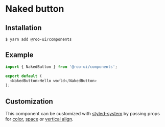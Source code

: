 # Naked button

<!-- STORY -->

## Installation

```shell
$ yarn add @roo-ui/components
```

## Example

```js
import { NakedButton } from '@roo-ui/components';

export default (
  <NakedButton>Hello world</NakedButton>
);
```

## Customization

This component can be customized with [styled-system](https://jxnblk.com/styled-system) by passing props for [color](https://jxnblk.com/styled-system/table#core), [space](https://jxnblk.com/styled-system/table#core) or [vertical align](https://jxnblk.com/styled-system/table#layout).
